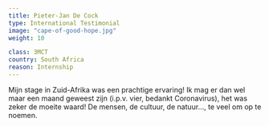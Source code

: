 ```yaml
---
title: Pieter-Jan De Cock
type: International Testimonial
image: "cape-of-good-hope.jpg"
weight: 10

class: 3MCT
country: South Africa
reason: Internship
---
```


Mijn stage in Zuid-Afrika was een prachtige ervaring! Ik mag er dan wel maar een maand geweest zijn (i.p.v. vier, bedankt Coronavirus), het was zeker de moeite waard! De mensen, de cultuur, de natuur…, te veel om op te noemen.